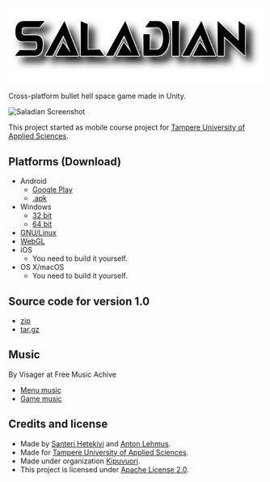 ![Saladian](https://raw.githubusercontent.com/13i224HetekiviLehmus/Saladian/master/Data/logo.png)

Cross-platform bullet hell space game made in Unity.

![Saladian Screenshot](https://raw.githubusercontent.com/Kipuvuori/Saladian/master/Data/Screenshots/Android/andoird_game_8_landscape.png)

This project started as mobile course project for [Tampere University of Applied Sciences](http://www.tamk.fi/web/tamken).

## Platforms (Download)

* Android
	* [Google Play](https://play.google.com/store/apps/details?id=com.Kipuvuori.Saladian)
	* [.apk](https://github.com/Kipuvuori/Saladian/releases/download/v1.0/Saladian.apk)
* Windows
	* [32 bit](https://github.com/Kipuvuori/Saladian/releases/download/v1.0/Saladian_Win32.zip)
	* [64 bit](https://github.com/Kipuvuori/Saladian/releases/download/v1.0/Saladian_Win64.zip)
* [GNU/Linux](https://github.com/Kipuvuori/Saladian/releases/download/v1.0/Saladian_Linux.zip)
* [WebGL](https://kipuvuori.github.io/Saladian/)
* iOS
	* You need to build it yourself.
* OS X/macOS
	* You need to build it yourself.

## Source code for version 1.0

* [zip](https://github.com/Kipuvuori/Saladian/archive/v1.0.zip)
* [tar.gz](https://github.com/Kipuvuori/Saladian/archive/v1.0.tar.gz)

## Music
By Visager at Free Music Achive  
* [Menu music](http://freemusicarchive.org/music/Visager/Songs_From_An_Unmade_World/Visager_-_Songs_from_an_Unmade_World_-_14_Windy_Bluffs_-Loop-)
* [Game music](http://freemusicarchive.org/music/Visager/Songs_From_An_Unmade_World_2/Visager_-_Songs_From_An_Unmade_World_2_-_22_Battle_-Loop-)


## Credits and license

* Made by [Santeri Hetekivi](https://github.com/SanteriHetekivi) and [Anton Lehmus](https://github.com/AntonLehmus).
* Made for [Tampere University of Applied Sciences](http://www.tamk.fi/web/tamken).
* Made under organization [Kipuvuori](https://github.com/Kipuvuori).
* This project is licensed under [Apache License 2.0](https://raw.githubusercontent.com/Kipuvuori/Saladian/master/LICENSE).
